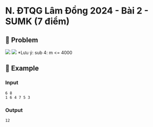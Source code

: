 # N. ĐTQG Lâm Đồng 2024 - Bài 2 - SUMK (7 điểm)

## 📖 Problem

![](https://espresso.codeforces.com/53ec1d3e170f91c87e49c67bb0f5d5a88d9363ed.png)
![](https://espresso.codeforces.com/4b473a759435f23eda831490f7ce467f976aa202.png)
*Lưu ý: sub 4: m <= 4000


## 🧠 Example

### Input

```text
6 8
1 6 4 7 5 3
```

### Output

```text
12
```


